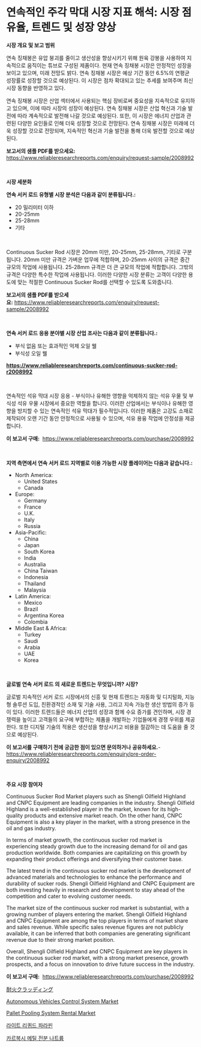 <p><h1>연속적인 주각 막대 시장 지표 해석: 시장 점유율, 트렌드 및 성장 양상</h1></p><p><strong>시장 개요 및 보고 범위</strong></p>
<p><p>연속 징채봉은 유압 붕괴를 줄이고 생산성을 향상시키기 위해 원육 강봉을 사용하여 지속적으로 움직이는 튜브로 구성된 제품이다. 현재 연속 징채봉 시장은 안정적인 성장을 보이고 있으며, 미래 전망도 밝다. 연속 징채봉 시장은 예상 기간 동안 6.5%의 연평균 성장률로 성장할 것으로 예상된다. 이 시장은 점차 확대되고 있는 추세를 보여주며 최신 시장 동향을 반영하고 있다.</p><p>연속 징채봉 시장은 산업 섹터에서 사용되는 핵심 장비로써 중요성을 지속적으로 유지하고 있으며, 이에 따라 시장의 성장이 예상된다. 연속 징채봉 시장은 산업 혁신과 기술 발전에 따라 계속적으로 발전해 나갈 것으로 예상된다. 또한, 이 시장은 에너지 산업과 관련된 다양한 요인들로 인해 더욱 성장할 것으로 전망된다. 연속 징채봉 시장은 미래에 더욱 성장할 것으로 전망되며, 지속적인 혁신과 기술 발전을 통해 더욱 발전할 것으로 예상된다.</p></p>
<p><strong>보고서의 샘플 PDF를 받으세요:</strong> <a href="https://www.reliableresearchreports.com/enquiry/request-sample/2008992">https://www.reliableresearchreports.com/enquiry/request-sample/2008992</a></p>
<p>&nbsp;</p>
<p><strong>시장 세분화</strong></p>
<p><strong>연속 서커 로드 유형별 시장 분석은 다음과 같이 분류됩니다.:</strong></p>
<p><ul><li>20 밀리미터 이하</li><li>20-25mm</li><li>25-28mm</li><li>기타</li></ul></p>
<p>&nbsp;</p>
<p><p>Continuous Sucker Rod 시장은 20mm 미만, 20-25mm, 25-28mm, 기타로 구분됩니다. 20mm 미만 규격은 가벼운 업무에 적합하며, 20-25mm 사이의 규격은 중간 규모의 작업에 사용됩니다. 25-28mm 규격은 더 큰 규모의 작업에 적합합니다. 그밖의 규격은 다양한 특수한 작업에 사용됩니다. 이러한 다양한 시장 분류는 고객이 다양한 용도에 맞는 적절한 Continuous Sucker Rod를 선택할 수 있도록 도와줍니다.</p></p>
<p><strong>보고서의 샘플 PDF를 받으세요:</strong>&nbsp;<a href="https://www.reliableresearchreports.com/enquiry/request-sample/2008992">https://www.reliableresearchreports.com/enquiry/request-sample/2008992</a></p>
<p>&nbsp;</p>
<p><strong> 연속 서커 로드 응용 분야별 시장 산업 조사는 다음과 같이 분류됩니다.:</strong></p>
<p><ul><li>부식 없음 또는 효과적인 억제 오일 웰</li><li>부식성 오일 웰</li></ul></p>
<p><strong><a href="https://www.reliableresearchreports.com/continuous-sucker-rod-r2008992">https://www.reliableresearchreports.com/continuous-sucker-rod-r2008992</a></strong></p>
<p>&nbsp;</p>
<p><p>연속적인 석유 막대 시장 응용 - 부식이나 유해한 영향을 억제하지 않는 석유 우물 및 부식성 석유 우물 시장에서 중요한 역할을 합니다. 이러한 산업에서는 부식이나 유해한 영향을 방지할 수 있는 연속적인 석유 막대가 필수적입니다. 이러한 제품은 고강도 소재로 제작되어 오랜 기간 동안 안정적으로 사용될 수 있으며, 석유 용융 작업에 안정성을 제공합니다.</p></p>
<p><strong>이 보고서 구매:</strong>&nbsp; <a href="https://www.reliableresearchreports.com/purchase/2008992">https://www.reliableresearchreports.com/purchase/2008992</a></p>
<p>&nbsp;</p>
<p><strong>지역 측면에서 연속 서커 로드 지역별로 이용 가능한 시장 플레이어는 다음과 같습니다.:</strong></p>
<p><ul>
    <li>
        North America:
        <ul>
            <li>United States</li>
            <li>Canada</li>
        </ul>
    </li>
    <li>
        Europe:
        <ul>
            <li>Germany</li>
            <li>France</li>
            <li>U.K.</li>
            <li>Italy</li>
            <li>Russia</li>
        </ul>
    </li>
    <li>
        Asia-Pacific:
        <ul>
            <li>China</li>
            <li>Japan</li>
            <li>South Korea</li>
            <li>India</li>
            <li>Australia</li>
            <li>China Taiwan</li>
            <li>Indonesia</li>
            <li>Thailand</li>
            <li>Malaysia</li>
        </ul>
    </li>
    <li>
        Latin America:
        <ul>
            <li>Mexico</li>
            <li>Brazil</li>
            <li>Argentina Korea</li>
            <li>Colombia</li>
        </ul>
    </li>
    <li>
        Middle East & Africa:
        <ul>
            <li>Turkey</li>
            <li>Saudi</li>
            <li>Arabia</li>
            <li>UAE</li>
            <li>Korea</li>
        </ul>
    </li>
    </ul></p>
<p>&nbsp;</p>
<p><strong>글로벌 연속 서커 로드 의 새로운 트렌드는 무엇입니까? 시장?</strong></p>
<p><p>글로벌 지속적인 서커 로드 시장에서의 신흥 및 현재 트렌드는 자동화 및 디지털화, 지능형 솔루션 도입, 친환경적인 소재 및 기술 사용, 그리고 지속 가능한 생산 방법의 증가 등이 있다. 이러한 트렌드들은 에너지 산업의 성장과 함께 수요 증가를 견인하며, 시장 경쟁력을 높이고 고객들의 요구에 부합하는 제품을 개발하는 기업들에게 경쟁 우위를 제공한다. 또한 디지털 기술의 적용은 생산성을 향상시키고 비용을 절감하는 데 도움을 줄 것으로 예상된다.</p></p>
<p><strong>이 보고서를 구매하기 전에 궁금한 점이 있으면 문의하거나 공유하세요.</strong>- <a href="https://www.reliableresearchreports.com/enquiry/pre-order-enquiry/2008992">https://www.reliableresearchreports.com/enquiry/pre-order-enquiry/2008992</a></p>
<p>&nbsp;</p>
<p><strong>주요 시장 참여자</strong></p>
<p><p>Continuous Sucker Rod Market players such as Shengli Oilfield Highland and CNPC Equipment are leading companies in the industry. Shengli Oilfield Highland is a well-established player in the market, known for its high-quality products and extensive market reach. On the other hand, CNPC Equipment is also a key player in the market, with a strong presence in the oil and gas industry.</p><p>In terms of market growth, the continuous sucker rod market is experiencing steady growth due to the increasing demand for oil and gas production worldwide. Both companies are capitalizing on this growth by expanding their product offerings and diversifying their customer base.</p><p>The latest trend in the continuous sucker rod market is the development of advanced materials and technologies to enhance the performance and durability of sucker rods. Shengli Oilfield Highland and CNPC Equipment are both investing heavily in research and development to stay ahead of the competition and cater to evolving customer needs.</p><p>The market size of the continuous sucker rod market is substantial, with a growing number of players entering the market. Shengli Oilfield Highland and CNPC Equipment are among the top players in terms of market share and sales revenue. While specific sales revenue figures are not publicly available, it can be inferred that both companies are generating significant revenue due to their strong market position.</p><p>Overall, Shengli Oilfield Highland and CNPC Equipment are key players in the continuous sucker rod market, with a strong market presence, growth prospects, and a focus on innovation to drive future success in the industry.</p></p>
<p><strong>이 보고서 구매:</strong>&nbsp;&nbsp;<a href="https://www.reliableresearchreports.com/purchase/2008992">https://www.reliableresearchreports.com/purchase/2008992</a></p>
<p><p><a href="https://github.com/CloydAbbott2023/Market-Research-Report-List-1/blob/main/119435956254.md">耐火クラッディング</a></p><p><a href="https://github.com/julyju69/Market-Research-Report-List-3/blob/main/autonomous-vehicles-control-system-market.md">Autonomous Vehicles Control System Market</a></p><p><a href="https://github.com/nathandecarvalho/Market-Research-Report-List-3/blob/main/pallet-pooling-system-rental-market.md">Pallet Pooling System Rental Market</a></p><p><a href="https://github.com/chupp85/Market-Research-Report-List-1/blob/main/978711754352.md">라이트 리퀴드 파라핀</a></p><p><a href="https://github.com/JackieFauhey9089475/Market-Research-Report-List-1/blob/main/675737054351.md">카르복시 메틸 전분 나트륨</a></p></p>